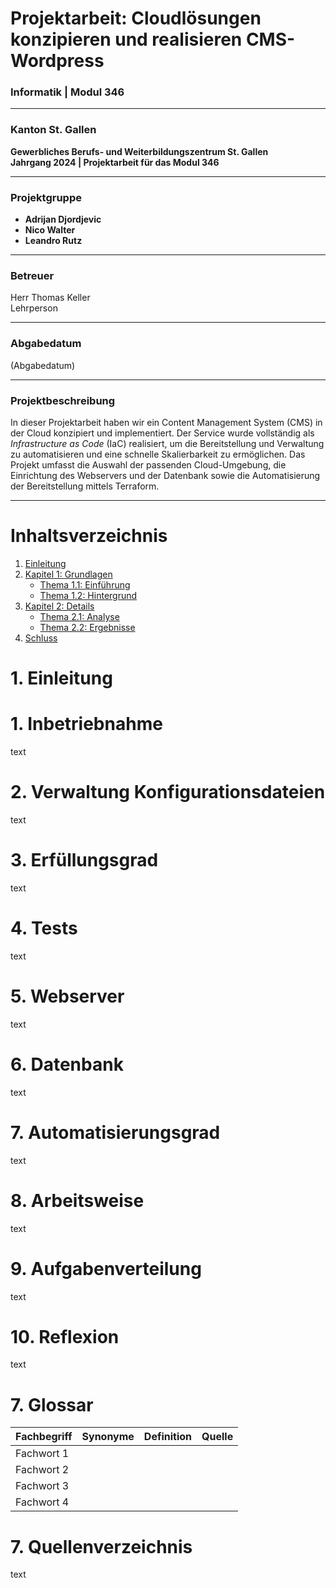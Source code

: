 # **Projektarbeit: Cloudlösungen konzipieren und realisieren CMS-Wordpress**


### Informatik | Modul 346

---

### Kanton St. Gallen  
**Gewerbliches Berufs- und Weiterbildungszentrum St. Gallen**  
**Jahrgang 2024 | Projektarbeit für das Modul 346**

---

### **Projektgruppe**  
- **Adrijan Djordjevic**
- **Nico Walter**
- **Leandro Rutz**

---

### **Betreuer**  
Herr Thomas Keller  
Lehrperson

---

### **Abgabedatum**  
(Abgabedatum)

---

### **Projektbeschreibung**  
In dieser Projektarbeit haben wir ein Content Management System (CMS) in der Cloud konzipiert und implementiert. Der Service wurde vollständig als *Infrastructure as Code* (IaC) realisiert, um die Bereitstellung und Verwaltung zu automatisieren und eine schnelle Skalierbarkeit zu ermöglichen. Das Projekt umfasst die Auswahl der passenden Cloud-Umgebung, die Einrichtung des Webservers und der Datenbank sowie die Automatisierung der Bereitstellung mittels Terraform.

---


# Inhaltsverzeichnis
1. [Einleitung](#1.einleitung)
2. [Kapitel 1: Grundlagen](#kapitel-1-grundlagen)
   - [Thema 1.1: Einführung](#thema-11-einfuhrung)
   - [Thema 1.2: Hintergrund](#thema-12-hintergrund)
3. [Kapitel 2: Details](#kapitel-2-details)
   - [Thema 2.1: Analyse](#thema-21-analyse)
   - [Thema 2.2: Ergebnisse](#thema-22-ergebnisse)
4. [Schluss](#schluss)



# 1. Einleitung

# 1. Inbetriebnahme
text

# 2. Verwaltung Konfigurationsdateien
text

# 3. Erfüllungsgrad
text

# 4. Tests
text

# 5. Webserver
text

# 6. Datenbank
text

# 7. Automatisierungsgrad
text

# 8. Arbeitsweise
text

# 9. Aufgabenverteilung
text

# 10. Reflexion
text

# 7. Glossar
| Fachbegriff  | Synonyme  | Definition | Quelle |
|--------------|-----------|------------|--------|
| Fachwort 1   |           |            |        |
| Fachwort 2   |           |            |        |
| Fachwort 3   |           |            |        |
| Fachwort 4   |           |            |        |


# 7. Quellenverzeichnis
text

